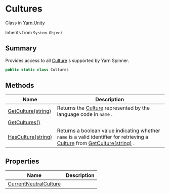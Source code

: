 # Cultures

Class in [Yarn.Unity](../)

Inherits from `System.Object`

## Summary

Provides access to all [Culture](../yarn.unity.culture/) s supported by Yarn Spinner.

```csharp
public static class Cultures
```

## Methods

| Name                                                    | Description                                                                                                                                                                               |
| ------------------------------------------------------- | ----------------------------------------------------------------------------------------------------------------------------------------------------------------------------------------- |
| [GetCulture(string)](yarn.unity.cultures.getculture.md) | Returns the [Culture](../yarn.unity.culture/) represented by the language code in `name` .                                                                                                |
| [GetCultures()](yarn.unity.cultures.getcultures.md)     |                                                                                                                                                                                           |
| [HasCulture(string)](yarn.unity.cultures.hasculture.md) | Returns a boolean value indicating whether `name` is a valid identifier for retrieving a [Culture](../yarn.unity.culture/) from [GetCulture(string)](yarn.unity.cultures.getculture.md) . |

## Properties

| Name                                                                  | Description |
| --------------------------------------------------------------------- | ----------- |
| [CurrentNeutralCulture](yarn.unity.cultures.currentneutralculture.md) |             |
